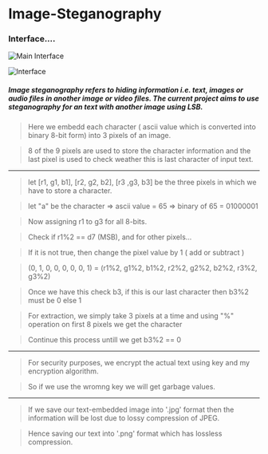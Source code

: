 # Image-Steganography

### Interface....

![Main Interface](https://user-images.githubusercontent.com/68480967/89532737-e4071580-d80f-11ea-94b8-4b5d3d7869e0.jpg)

![Interface](https://user-images.githubusercontent.com/68480967/89532340-46abe180-d80f-11ea-939f-5e4342d632a1.jpg)

##### Image steganography refers to hiding information i.e. text, images or audio files in another image or video files. The current project aims to use steganography for an text with another image using LSB.

> Here we embedd each character ( ascii value which is converted into binary 8-bit form) into 3 pixels of an image.

> 8 of the 9 pixels are used to store the character information and the last pixel is used to check weather this is last character of input text.

***

> let [r1, g1, b1], [r2, g2, b2], [r3 ,g3, b3] be the three pixels in which we have to store a character.

> let "a" be the character => ascii value = 65 => binary of 65 = 01000001

> Now assigning r1 to g3 for all 8-bits.

> Check if r1%2 == d7 (MSB), and for other pixels...

> If it is not true, then change the pixel value by 1 ( add or subtract )

> (0, 1, 0, 0, 0, 0, 0, 1) = (r1%2, g1%2, b1%2, r2%2, g2%2, b2%2, r3%2, g3%2)

> Once we have this check b3, if this is our last character then b3%2 must be 0 else 1

> For extraction, we simply take 3 pixels at a time and using "%" operation on first 8 pixels we get the character

> Continue this process untill we get b3%2 == 0

***

> For security purposes, we encrypt the actual text using key and my encryption algorithm.

> So if we use the wromng key we will get garbage values.

***

> If we save our text-embedded image into '.jpg' format then the information will be lost due to lossy compression of JPEG.

> Hence saving our text into '.png' format which has lossless compression.
